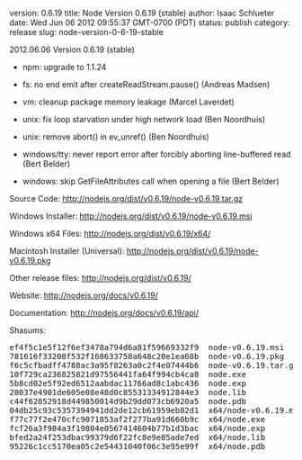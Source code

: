 version: 0.6.19
title: Node Version 0.6.19 (stable)
author: Isaac Schlueter
date: Wed Jun 06 2012 09:55:37 GMT-0700 (PDT)
status: publish
category: release
slug: node-version-0-6-19-stable

<p>2012.06.06 Version 0.6.19 (stable)

</p>
<ul>
<li><p>npm: upgrade to 1.1.24</p>
</li>
<li><p>fs: no end emit after createReadStream.pause() (Andreas Madsen)</p>
</li>
<li><p>vm: cleanup package memory leakage (Marcel Laverdet)</p>
</li>
<li><p>unix: fix loop starvation under high network load (Ben Noordhuis)</p>
</li>
<li><p>unix: remove abort() in ev_unref() (Ben Noordhuis)</p>
</li>
<li><p>windows/tty: never report error after forcibly aborting line-buffered read (Bert Belder)</p>
</li>
<li><p>windows: skip GetFileAttributes call when opening a file (Bert Belder)</p>
</li>
</ul>
<p>Source Code: <a href="http://nodejs.org/dist/v0.6.19/node-v0.6.19.tar.gz">http://nodejs.org/dist/v0.6.19/node-v0.6.19.tar.gz</a>

</p>
<p>Windows Installer: <a href="http://nodejs.org/dist/v0.6.19/node-v0.6.19.msi">http://nodejs.org/dist/v0.6.19/node-v0.6.19.msi</a>

</p>
<p>Windows x64 Files: <a href="http://nodejs.org/dist/v0.6.19/x64/">http://nodejs.org/dist/v0.6.19/x64/</a>

</p>
<p>Macintosh Installer (Universal): <a href="http://nodejs.org/dist/v0.6.19/node-v0.6.19.pkg">http://nodejs.org/dist/v0.6.19/node-v0.6.19.pkg</a>

</p>
<p>Other release files: <a href="http://nodejs.org/dist/v0.6.19/">http://nodejs.org/dist/v0.6.19/</a>

</p>
<p>Website: <a href="http://nodejs.org/docs/v0.6.19/">http://nodejs.org/docs/v0.6.19/</a>

</p>
<p>Documentation: <a href="http://nodejs.org/docs/v0.6.19/api/">http://nodejs.org/docs/v0.6.19/api/</a>
</p>

<p>Shasums:</p>
<pre>ef4f5c1e5f12f6ef3478a794d6a81f59669332f9  node-v0.6.19.msi
781616f33208f532f168633758a648c20e1ea68b  node-v0.6.19.pkg
f6c5cfbadff4788ac3a95f8263a0c2f4e07444b6  node-v0.6.19.tar.gz
10f729ca236825821d97556441fa64f994cb4ca8  node.exe
5b8cd02e5f92ed6512aabdac11766ad8c1abc436  node.exp
20037e4901de605e08e48d0c85531334912844e3  node.lib
c44f62852918d449850014d9b29dd073cb6920a5  node.pdb
04db25c93c5357394941dd2de12cb61959eb82d1  x64/node-v0.6.19.msi
f77c77f2e470cfc9071853af2f277ba91d660b9c  x64/node.exe
fcf26a3f984a3f19804e0567414604b77b1d3bac  x64/node.exp
bfed2a24f253dbac99379d6f22fc8e9e85ade7ed  x64/node.lib
95226c1cc5170ea05c2e54431040f06c3e95e99f  x64/node.pdb</pre>
